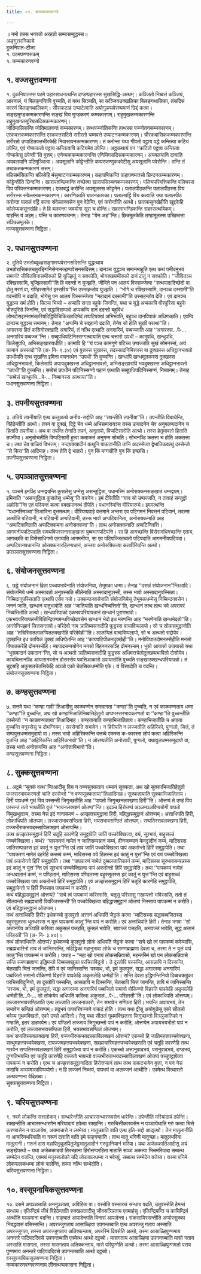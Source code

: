 ```yaml
---
title: ०१. कम्मकारणवग्गो

---
```

॥ नमो तस्स भगवतो अरहतो सम्मासम्बुद्धस्स॥  
अङ्गुत्तरनिकाये  
दुकनिपात-टीका  
१. पठमपण्णासकम्  
१. कम्मकारणवग्गो  


## १. वज्जसुत्तवण्णना

१. दुकनिपातस्स पठमे पहारसाधनत्थन्ति दण्डप्पहारस्स सुखसिद्धि-अत्थम्। कञ्जितो निब्बत्तं कञ्जियं, आरनालं, यं बिलङ्गन्तिपि वुच्चति, तं यत्थ सिञ्चति, सा कञ्जियउक्खलिका बिलङ्गथालिका, तंसदिसं कारणं बिलङ्गथालिकम्। सीसकटाहं उप्पाटेत्वाति अयोगुळप्पवेसप्पमाणं छिद्दं कत्वा। सङ्खमुण्डकम्मकारणन्ति सङ्खं विय मुण्डकरणं कम्मकारणम्। राहुमुखकम्मकारणन्ति राहुमुखगतसूरियसदिसकम्मकारणम्।  
जोतिमालिकन्ति जोतिमालवन्तं कम्मकारणम्। हत्थपज्जोतिकन्ति हत्थस्स पज्जोतनकम्मकारणम्। एरकवत्तकम्मकारणन्ति एरकवत्तसदिसे सरीरतो चम्मवत्ते उप्पाटनकम्मकारणम्। चीरकवासिककम्मकारणन्ति सरीरतो उप्पाटितवत्तचीरकेहि निवासापनकम्मकारणम्। तं करोन्ता यथा गीवतो पट्ठाय वद्धे कन्तित्वा कटियं ठपेन्ति, एवं गोप्फकतो पट्ठाय कन्तित्वापि कटियमेव ठपेन्ति। अट्ठकथायं पन ‘‘कटितो पट्ठाय कन्तित्वा गोप्फकेसु ठपेन्ती’’ति वुत्तम्। एणेय्यककम्मकारणन्ति एणिमिगसदिसकम्मकारणम्। अयवलयानि दत्वाति अयवलयानि पटिमुञ्चित्वा। अयसूलानि कोट्टेन्तीति कप्परजण्णुककोटीसु अयसूलानि पवेसेन्ति। तन्ति तं तथाकतकम्मकारणं सत्तम्।  
बळिसमंसिकन्ति बलिसेहि मंसुप्पाटनकम्मकारणम्। कहापणिकन्ति कहापणमत्तसो छिन्दनकम्मकारणम्। कोट्टेन्तीति छिन्दन्ति। खारापतच्छिकन्ति तच्छेत्वा खारापसिञ्चनकम्मकारणम्। पलिघपरिवत्तिकन्ति पलिघस्स विय परिवत्तनकम्मकारणम्। एकाबद्धं करोन्ति अयसूलस्स कोट्टनेन। पलालपीठकन्ति पलालपीठस्स विय सरीरस्स संवेल्लनकम्मकारणम्। कारणिकाति घातनकारका। पलालवट्टिं विय कत्वाति यथा पलालपीठं करोन्ता पलालं वट्टिं कत्वा संवेल्लनवसेन पुन वेठेन्ति, एवं करोन्तीति अत्थो। छातकसुनखेहीति खुद्दकेहि कोलेय्यकसुनखेहि। ते हि बलवन्ता जवयोगा सूरा च होन्ति। सहस्सभण्डिकन्ति सहस्सत्थविकम्।  
याहन्ति यं अहम्। यन्ति च कारणवचनम्। तेनाह ‘‘येन अह’’न्ति। छिन्नमूलकेति तण्हामूलस्स उच्छिन्नत्ता सञ्छिन्नमूलके।  
वज्जसुत्तवण्णना निट्ठिता।  


## २. पधानसुत्तवण्णना

२. दुतिये उभतोब्यूळ्हसङ्गामप्पवेसनसदिसन्ति युद्धत्थाय उभतोरासिकतचतुरङ्गिनिसेनामज्झप्पवेसनसदिसम्। दानञ्च युद्धञ्च समानमाहूति एत्थ कथं पनीदमुभयं समानं? जीवितविनासभीरुको हि युज्झितुं न सक्कोति, भोगक्खयभीरुको दानं दातुं न सक्कोति। ‘‘जीवितञ्च रक्खिस्सामि, युज्झिस्सामी’’ति हि वदन्तो न युज्झति, जीविते पन आलयं विस्सज्जेत्वा ‘‘हत्थपादादिच्छेदो वा होतु मरणं वा, गण्हिस्सामेतं इस्सरिय’’न्ति उस्सहन्तोव युज्झति । ‘‘भोगे च रक्खिस्सामि, दानञ्च दस्सामी’’ति वदन्तोपि न ददाति, भोगेसु पन आलयं पिस्सज्जेत्वा ‘‘महादानं दस्सामी’’ति उस्सहन्तोव देति। एवं दानञ्च युद्धञ्च समं होति। किञ्च भिय्यो – अप्पापि सन्ता बहुके जिनन्ति, यथा च युद्धे अप्पकापि वीरपुरिसा बहुके भीरुपुरिसे जिनन्ति, एवं सद्धादिसम्पन्नो अप्पकम्पि दानं ददन्तो बहुविधं लोभदोसइस्सामच्छरियदिट्ठिविचिकिच्छादिभेदं तप्पटिपक्खं अभिभवति, बहुञ्च दानविपाकं अधिगच्छति। एवम्पि दानञ्च युद्धञ्च समानम्। तेनाह ‘‘अप्पम्पि चे सद्दहानो ददाति, तेनेव सो होति सुखी परत्था’’ति।  
अगारस्स हितं कसिगोरक्खादि अगारियं, तं नत्थि एत्थाति अनगारियं, पब्बज्जाति आह ‘‘अगारस्स…पे॰… अनगारियं पब्बज्ज’’न्ति। सब्बूपधिपटिनिस्सग्गत्थायाति एत्थ चत्तारो उपधी – कामुपधि, खन्धुपधि, किलेसुपधि, अभिसङ्खारुपधीति। कामापि हि ‘‘यं पञ्च कामगुणे पटिच्च उप्पज्जति सुखं सोमनस्सं, अयं कामानं अस्सादो’’ति (अ॰ नि॰ ९.३४) एवं वुत्तस्स सुखस्स, तदस्सादनिमित्तस्स वा दुक्खस्स अधिट्ठानभावतो उपधीयति एत्थ सुखन्ति इमिना वचनत्थेन ‘‘उपधी’’ति वुच्चन्ति। खन्धापि खन्धमूलकस्स दुक्खस्स अधिट्ठानभावतो, किलेसापि अपायदुक्खस्स अधिट्ठानभावतो, अभिसङ्खारापि भवदुक्खस्स अधिट्ठानभावतो ‘‘उपधी’’ति वुच्चन्ति। सब्बेसं उपधीनं पटिनिस्सग्गो पहानं एत्थाति सब्बूपधिपटिनिस्सग्गं, निब्बानम्। तेनाह ‘‘सब्बेसं खन्धूपधि…पे॰… निब्बानस्स अत्थाया’’ति।  
पधानसुत्तवण्णना निट्ठिता।  


## ३. तपनीयसुत्तवण्णना

३. ततिये तपनीयाति एत्थ कत्तुअत्थे अनीय-सद्दोति आह ‘‘तपन्तीति तपनीया’’ति। तपन्तीति विबाधेन्ति, विहेठेन्तीति अत्थो। तपनं वा दुक्खं, दिट्ठे चेव धम्मे अभिसम्परायञ्च तस्स उप्पादनेन चेव अनुबलप्पदानेन च हिताति तपनीया। अथ वा तपन्ति तेनाति तपनं, अनुतापो, विप्पटिसारोति अत्थो। तस्स हेतुभावतो हिताति तपनीया। अनुसोचतीति विप्पटिसारी हुत्वा कताकतं अनुगम्म सोचति। सोचनञ्हि कतत्ता च होति अकतत्ता च। तथा चेव पाळियं विभत्तम्। नन्दयक्खादीनं वत्थूनि पाकटानीति तानि अदस्सेत्वा द्वेभातिकवत्थुं दस्सेन्तो ‘‘ते किरा’’ति आदिमाह। तत्थ तेति द्वे भातरो। पुन किं मग्गसीति पुन किं इच्छसि।  
तपनीयसुत्तवण्णना निट्ठिता।  


## ५. उपञ्ञातसुत्तवण्णना

५. पञ्चमे इमञ्हि धम्मद्वयन्ति कुसलेसु धम्मेसु असन्तुट्ठिता, पधानस्मिं अनोसक्कनसङ्खातं धम्मद्वयम्। इमिनाति ‘‘असन्तुट्ठिता कुसलेसु धम्मेसू’’ति वचनेन। इमं दीपेतीति ‘‘याव सो उप्पज्जति, न तावाहं सन्तुट्ठो अहोसि’’न्ति एतं परियन्तं कत्वा वक्खमानत्थं दीपेति। पधानस्मिन्ति वीरियारम्भे। इममत्थन्ति ‘‘पधानस्मिञ्चा’’तिआदिना वुत्तमत्थम्। वीरियप्पवाहे वत्तमाने अन्तरा एव पटिगमनं निवत्तनं पटिवानं, तदस्स अत्थीति पटिवानी, न पटिवानी अप्पटिवानी, तस्स भावो अप्पटिवानिता, अनोसक्कनाति आह ‘‘अप्पटिवानिताति अप्पटिक्कमना अनोसक्कना’’ति। तत्थ अनोसक्कनाति अप्पटिनिवत्ति।  
आगमनीयपटिपदाति समथविपस्सनासङ्खाता पुब्बभागपटिपत्ति। सा हि आगच्छन्ति विसेसमधिगच्छन्ति एताय, आगच्छति वा विसेसाधिगमो एतायाति आगमनीया, सा एव पटिपज्जितब्बतो पटिपदाति आगमनीयपटिपदा। अप्पटिवानपधानन्ति ओसक्कनारहितप्पधानं, अन्तरा अनोसक्कित्वा कतवीरियन्ति अत्थो।  
उपञ्ञातसुत्तवण्णना निट्ठिता।  


## ६. संयोजनसुत्तवण्णना

६. छट्ठे संयोजनानं हिता पच्चयभावेनाति संयोजनिया, तेभूमका धम्मा। तेनाह ‘‘दसन्नं संयोजनान’’न्तिआदि। संयोजनिये धम्मे अस्सादतो अनुपस्सति सीलेनाति अस्सादानुपस्सी, तस्स भावो अस्सादानुपस्सिता। निब्बिदानुपस्सिताति एत्थापि एसेव नयो। उक्कण्ठनवसेनाति संयोजनियेसु तेभूमकधम्मेसु निब्बिन्दनवसेन। जननं जाति, खन्धानं पातुभावोति आह ‘‘जातियाति खन्धनिब्बत्तितो’’ति, खन्धानं तत्थ तत्थ भवे अपरापरं निब्बत्तितोति अत्थो। खन्धपरिपाको एकभवपरियापन्नानं खन्धानं पुराणभावो। एकभवपरियापन्नजीवितिन्द्रियप्पबन्धविच्छेदवसेन खन्धानं भेदो इध मरणन्ति आह ‘‘मरणेनाति खन्धभेदतो’’ति। अन्तोनिज्झानं चित्तसन्तापो। परिदेवो नाम ञातिब्यसनादीहि फुट्ठस्स वाचाविप्पलापो। सो च सोकसमुट्ठानोति आह ‘‘तन्निस्सितलालप्पितलक्खणेहि परिदेवेही’’ति। लालप्पितं वाचाविप्पलापो, सो च अत्थतो सद्दोयेव।  
दुक्खन्ति इध कायिकं दुक्खं अधिप्पेतन्ति आह ‘‘कायपटिपीळनदुक्खेही’’ति। मनोविघातदोमनस्सेहीति मनसो विघातकरेहि दोमनस्सेहि। ब्यापादसम्पयोगेन मनसो विहननरसञ्हि दोमनस्सम्। भुसो आयासो उपायासो यथा ‘‘भुसमादानं उपादान’’न्ति, सो च अत्थतो ञातिब्यसनादीहि फुट्ठस्स अधिमत्तचेतोदुक्खप्पभावितो दोसोयेव। कायचित्तानञ्हि आयासनवसेन दोसस्सेव पवत्तिआकारो उपायासोति वुच्चति सङ्खारक्खन्धपरियापन्नो। तं चुद्दसहि अकुसलचेतसिकेहि अञ्ञो एको चेतसिकधम्मोति एके। यं विसादोति च वदन्ति।  
संयोजनसुत्तवण्णना निट्ठिता।  


## ७. कण्हसुत्तवण्णना

७. सत्तमे यथा ‘‘कण्हा गावी’’तिआदीसु काळवण्णेन समन्नागता ‘‘कण्हा’’ति वुच्चति, न एवं काळवण्णताय धम्मा ‘‘कण्हा’’ति वुच्चन्ति, अथ खो कण्हाभिजातिनिब्बत्तिहेतुतो अप्पभस्सरभावकरणतो वा ‘‘कण्हा’’ति वुच्चन्तीति दस्सेन्तो ‘‘न काळवण्णताया’’तिआदिमाह। कण्हतायाति कण्हाभिजातिताय। कण्हाभिजातीति च अपाया वुच्चन्ति मनुस्सेसु च दोभग्गियम्। सरसेनाति सभावेन। न हिरीयति न लज्जतीति अहिरिको, पुग्गलो, चित्तं, तं सम्पयुत्तधम्मसमुदायो वा। तस्स भावो अहिरिक्कन्ति वत्तब्बे एकस्स क-कारस्स लोपं कत्वा अहिरिकन्ति वुत्तन्ति आह ‘‘अहिरिकन्ति अहिरिकभावो’’ति। न ओत्तप्पतीति अनोत्तापी, पुग्गलो, यथावुत्तधम्मसमुदायो वा, तस्स भावो अनोत्तप्पन्ति आह ‘‘अनोत्तापिभावो’’ति।  
कण्हसुत्तवण्णना निट्ठिता।  


## ८. सुक्कसुत्तवण्णना

८. अट्ठमे ‘‘सुक्कं वत्थ’’न्तिआदीसु विय न वण्णसुक्कताय धम्मानं सुक्कता, अथ खो सुक्काभिजातिहेतुतो पभस्सरभावकरणतो चाति दस्सेन्तो ‘‘न वण्णसुक्कताया’’तिआदिमाह। सुक्कतायाति सुक्काभिजातिताय। हिरी पापधम्मे गूथं विय पस्सन्ती जिगुच्छतीति आह ‘‘पापतो जिगुच्छनलक्खणा हिरी’’ति। ओत्तप्पं ते उण्हं विय पस्सन्तं ततो भायतीति वुत्तं ‘‘भायनलक्खणं ओतप्प’’न्ति। इदञ्च हिरोत्तप्पं अञ्ञमञ्ञविप्पयोगी पापतो विमुखभूतञ्च, तस्मा नेसं इदं नानाकरणं – अज्झत्तसमुट्ठाना हिरी, बहिद्धासमुट्ठानं ओत्तप्पम्। अत्ताधिपति हिरी, लोकाधिपति ओतप्पम्। लज्जासभावसण्ठिता हिरी, भयसभावसण्ठितं ओत्तप्पम्। सप्पतिस्सवलक्खणा हिरी, वज्जभीरुकभयदस्साविलक्खणं ओत्तप्पन्ति।  
तत्थ अज्झत्तसमुट्ठानं हिरिं चतूहि कारणेहि समुट्ठापेति जातिं पच्चवेक्खित्वा, वयं, सूरभावं, बाहुसच्चं पच्चवेक्खित्वा। कथं? ‘‘पापकरणं नामेतं न जातिसम्पन्नानं कम्मं, हीनजच्चानं केवट्टादीनं कम्मं, मादिसस्स जातिसम्पन्नस्स इदं कातुं न युत्त’’न्ति एवं ताव जातिं पच्चवेक्खित्वा पापं अकरोन्तो हिरिं समुट्ठापेति। तथा ‘‘पापकरणं नामेतं दहरेहि कत्तब्बं कम्मं, मादिसस्स वये ठितस्स इदं कातुं न युत्त’’न्ति एवं वयं पच्चवेक्खित्वा पापं अकरोन्तो हिरिं समुट्ठापेति। तथा ‘‘पापकरणं नामेतं दुब्बलजातिकानं कम्मं, मादिसस्स सूरभावसम्पन्नस्स इदं कातुं न युत्त’’न्ति एवं सूरभावं पच्चवेक्खित्वा पापं अकरोन्तो हिरिं समुट्ठापेति। तथा ‘‘पापकम्मं नामेतं अन्धबालानं कम्मं, न पण्डितानं, मादिसस्स पण्डितस्स बहुस्सुतस्स इदं कातुं न युत्त’’न्ति एवं बाहुसच्चं पच्चवेक्खित्वा पापं अकरोन्तो हिरिं समुट्ठापेति। एवं अज्झत्तसमुट्ठानं हिरिं चतूहि कारणेहि समुट्ठापेति, समुट्ठापेन्तो च हिरिं निस्साय पापकम्मं न करोति।  
कथं बहिद्धासमुट्ठानं ओत्तप्पं? ‘‘सचे त्वं पापकम्मं करिस्ससि, चतूसु परिसासु गरहप्पत्तो भविस्ससि, ततो तं सीलवन्तो सब्रह्मचारी विवज्जिस्सन्ती’’ति पच्चवेक्खित्वा बहिद्धासमुट्ठानं ओत्तप्पं निस्साय पापकम्मं न करोति। एवं बहिद्धासमुट्ठानं ओत्तप्पम्।  
कथं अत्ताधिपति हिरी? इधेकच्चो कुलपुत्तो अत्तानं अधिपतिं जेट्ठकं कत्वा ‘‘मादिसस्स सद्धापब्बजितस्स बहुस्सुतस्स धुतधरस्स न युत्तं पापकम्मं कातु’’न्ति पापं न करोति। एवं अत्ताधिपति हिरी। तेनाह भगवा ‘‘सो अत्तानंयेव अधिपतिं करित्वा अकुसलं पजहति, कुसलं भावेति, सावज्जं पजहति, अनवज्जं भावेति, सुद्धं अत्तानं परिहरती’’ति (अ॰ नि॰ ३.४०)।  
कथं लोकाधिपति ओत्तप्पं? इधेकच्चो कुलपुत्तो लोकं अधिपतिं जेट्ठकं कत्वा ‘‘सचे खो त्वं पापकम्मं करेय्यासि, सब्रह्मचारिनो ताव तं जानिस्सन्ति, महिद्धिका महानुभावा लोके च समणब्राह्मणा देवता च, तस्मा ते न युत्तं पापं कातु’’न्ति पापकम्मं न करोति। यथाह – ‘‘महा खो पनायं लोकसन्निवासो, महन्तस्मिं खो पन लोकसन्निवासे सन्ति समणब्राह्मणा इद्धिमन्तो दिब्बचक्खुका परचित्तविदुनो। ते दूरतोपि पस्सन्ति, आसन्नापि न दिस्सन्ति, चेतसापि चित्तं जानन्ति, तेपि मं एवं जानिस्सन्ति ‘पस्सथ, भो, इमं कुलपुत्तं, सद्धा अगारस्मा अनगारियं पब्बजितो समानो वोकिण्णो विहरति पापकेहि अकुसलेहि धम्मेही’ति। सन्ति देवता इद्धिमन्तिनियो दिब्बचक्खुका परचित्तविदुनियो, ता दूरतोपि पस्सन्ति, आसन्नापि न दिस्सन्ति, चेतसापि चित्तं जानन्ति, तापि मं जानिस्सन्ति ‘पस्सथ, भो, इमं कुलपुत्तं, सद्धा अगारस्मा अनगारियं पब्बजितो समानो वोकिण्णो विहरति पापकेहि अकुसलेहि धम्मेही’ति…पे॰… सो लोकंयेव अधिपतिं करित्वा अकुसलं…पे॰… परिहरती’’ति। एवं लोकाधिपति ओत्तप्पम्।  
लज्जासभावसण्ठिताति एत्थ लज्जाति लज्जनाकारो, तेन सभावेन सण्ठिता हिरी। भयन्ति अपायभयं, तेन सभावेन सण्ठितं ओत्तप्पम्। तदुभयं पापपरिवज्जने पाकटं होति। तत्थ यथा द्वीसु अयोगुळेसु एको सीतलो भवेय्य गूथमक्खितो, एको उण्हो आदित्तो। तेसु यथा सीतलं गूथमक्खितत्ता जिगुच्छन्तो विञ्ञुजातिको न गण्हाति, इतरं डाहभयेन। एवं पण्डितो लज्जाय जिगुच्छन्तो पापं न करोति, ओत्तप्पेन अपायभयभीतो पापं न करोति, एवं लज्जासभावसण्ठिता हिरी, भयसभावसण्ठितं ओत्तप्पम्।  
कथं सप्पतिस्सवलक्खणा हिरी, वज्जभीरुकभयदस्साविलक्खणं ओत्तप्पं? एकच्चो हि जातिमहत्तपच्चवेक्खणा, सत्थुमहत्तपच्चवेक्खणा, दायज्जमहत्तपच्चवेक्खणा, सब्रह्मचारिमहत्तपच्चवेक्खणाति एवं चतूहि कारणेहि तत्थ गारवेन सप्पतिस्सवलक्खणं हिरिं समुट्ठापेत्वा पापं न करोति। एकच्चो अत्तानुवादभयं, परानुवादभयं, दण्डभयं, दुग्गतिभयन्ति एवं चतूहि कारणेहि वज्जतो भायन्तो वज्जभीरुकभयदस्साविलक्खणं ओत्तप्पं पच्चुपट्ठापेत्वा पापकम्मं न करोति। एत्थ च अज्झत्तसमुट्ठानादिता हिरोत्तप्पानं तत्थ तत्थ पाकटभावेन वुत्ता, न पन नेसं कदाचि अञ्ञमञ्ञविप्पयोगो। न हि लज्जनं निब्भयं, पापभयं वा अलज्जनं अत्थीति। एवमेत्थ वित्थारतो अत्थवण्णना वेदितब्बा।  
सुक्कसुत्तवण्णना निट्ठिता।  


## ९. चरियसुत्तवण्णना

९. नवमे लोकन्ति सत्तलोकम्। सन्धारेन्तीति आचारसन्धारणवसेन धारेन्ति। ठपेन्तीति मरियादायं ठपेन्ति। रक्खन्तीति आचारसन्धारणेन मरियादायं ठपेत्वा रक्खन्ति। गरुचित्तीकारवसेन न पञ्ञायेथाति गरुं कत्वा चित्ते करणवसेन न पञ्ञायेथ, अयमाचारो न लब्भेय्य। मातुच्छाति वाति एत्थ इति-सद्दो आद्यत्थो। तेन मातुलानीति वा आचरियभरियाति वा गरूनं दाराति वाति इमे सङ्गण्हाति। तत्थ मातु भगिनी मातुच्छा। मातुलभरिया मातुलानी। गरूनं दारा महापितुचूळपितुजेट्ठभातुआदीनं गरुट्ठानियानं भरिया। यथा अजेळकातिआदीसु अयं सङ्खेपत्थो – यथा अजेळकादयो तिरच्छाना हिरोत्तप्परहिता माताति सञ्ञं अकत्वा भिन्नमरियादा सब्बत्थ सम्भेदेन वत्तन्ति, एवमयं मनुस्सलोको यदि लोकपालधम्मा न भवेय्युं, सब्बत्थ सम्भेदेन वत्तेय्य। यस्मा पनिमे लोकपालकधम्मा लोकं पालेन्ति, तस्मा नत्थि सम्भेदोति।  
चरियसुत्तवण्णना निट्ठिता।  


## १०. वस्सूपनायिकसुत्तवण्णना

१०. दसमे अपञ्ञत्ताति अननुञ्ञाता, अविहिता वा। वस्सेति वस्सारत्तं सन्धाय वदति, उतुवस्सेति हेमन्तं सन्धाय। एकिन्द्रियं जीवं विहेठेन्ताति रुक्खलतादीसु जीवसञ्ञिताय एवमाहंसु। एकिन्द्रियन्ति च कायिन्द्रियं अत्थीति मञ्ञमाना वदन्ति। सङ्घातं आपादेन्ताति विनासं आपादेन्ता। संकसायिस्सन्तीति अप्पोस्सुक्का निबद्धवासं वसिस्सन्ति। अपरज्जुगताय आसाळ्हिया उपगन्तब्बाति एत्थ अपरज्जु गताय अस्साति अपरज्जुगता, तस्सा अपरज्जुगताय अतिक्कन्ताय, अपरस्मिं दिवसेति अत्थो, तस्मा आसाळ्हिपुण्णमाय अनन्तरे पाटिपददिवसे उपगन्तब्बाति एवमेत्थ अत्थो दट्ठब्बो। मासगताय आसाळ्हिया उपगन्तब्बाति मासो गताय अस्साति मासगता, तस्सा मासगताय अतिक्कन्ताय, मासे परिपुण्णेति अत्थो। तस्मा आसाळ्हिपुण्णमतो पराय पुण्णमाय अनन्तरे पाटिपददिवसे उपगन्तब्बाति अत्थो दट्ठब्बो।  
वस्सूपनायिकसुत्तवण्णना निट्ठिता।  
कम्मकारणवग्गवण्णनाय लीनत्थप्पकासना निट्ठिता।  